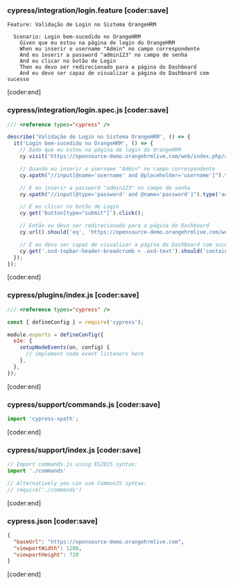 ### cypress/integration/login.feature [coder:save]
```
Feature: Validação de Login no Sistema OrangeHRM

  Scenario: Login bem-sucedido no OrangeHRM
    Given que eu estou na página de login do OrangeHRM
    When eu inserir o username "Admin" no campo correspondente
    And eu inserir a password "admin123" no campo de senha
    And eu clicar no botão de Login
    Then eu devo ser redirecionado para a página do Dashboard
    And eu devo ser capaz de visualizar a página do Dashboard com sucesso
```
[coder:end]

### cypress/integration/login.spec.js [coder:save]
```javascript
/// <reference types="cypress" />

describe('Validação de Login no Sistema OrangeHRM', () => {
  it('Login bem-sucedido no OrangeHRM', () => {
    // Dado que eu estou na página de login do OrangeHRM
    cy.visit('https://opensource-demo.orangehrmlive.com/web/index.php/auth/login');

    // Quando eu inserir o username "Admin" no campo correspondente
    cy.xpath("//input[@name='username' and @placeholder='username']").type('Admin');

    // E eu inserir a password "admin123" no campo de senha
    cy.xpath("//input[@type='password' and @name='password']").type('admin123');

    // E eu clicar no botão de Login
    cy.get('button[type="submit"]').click();

    // Então eu devo ser redirecionado para a página do Dashboard
    cy.url().should('eq', 'https://opensource-demo.orangehrmlive.com/web/index.php/dashboard/index');

    // E eu devo ser capaz de visualizar a página do Dashboard com sucesso
    cy.get('.oxd-topbar-header-breadcrumb > .oxd-text').should('contain', 'Dashboard');
  });
});
```
[coder:end]

### cypress/plugins/index.js [coder:save]
```javascript
/// <reference types="cypress" />

const { defineConfig } = require('cypress');

module.exports = defineConfig({
  e2e: {
    setupNodeEvents(on, config) {
      // implement node event listeners here
    },
  },
});
```
[coder:end]

### cypress/support/commands.js [coder:save]
```javascript
import 'cypress-xpath';
```
[coder:end]

### cypress/support/index.js [coder:save]
```javascript
// Import commands.js using ES2015 syntax:
import './commands'

// Alternatively you can use CommonJS syntax:
// require('./commands')
```
[coder:end]

### cypress.json [coder:save]
```json
{
  "baseUrl": "https://opensource-demo.orangehrmlive.com",
  "viewportWidth": 1280,
  "viewportHeight": 720
}
```
[coder:end]